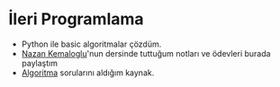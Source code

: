 # İleri Programlama
- Python ile basic algoritmalar çözdüm.
- [Nazan Kemaloglu](https://github.com/nazankemaloglu)'nun dersinde tuttuğum notları ve ödevleri burada paylaştım
- [Algoritma](https://onedrive.live.com/edit.aspx?resid=BB938E40A85D7A08!8633&cid=a46f1923-b3e7-4f73-b5ee-b1a824f76beb&ithint=file%2cpptx&wdOrigin=OFFICECOM-WEB.MAIN.REC) sorularını aldığım kaynak.
